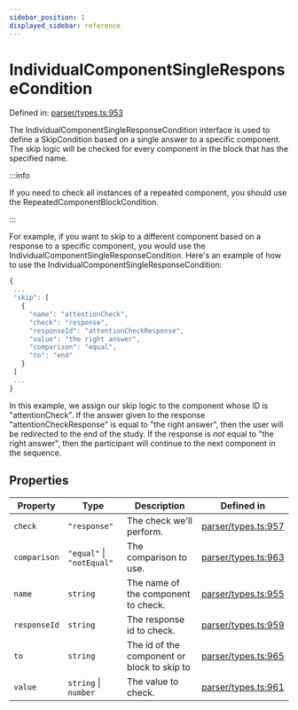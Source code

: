 ```yaml
---
sidebar_position: 1
displayed_sidebar: reference
---
```


# IndividualComponentSingleResponseCondition

Defined in: [parser/types.ts:953](https://github.com/revisit-studies/study/blob/cc971c3a87dd8aa25af38cb8fdda41a9d7f7e906/src/parser/types.ts#L953)

The IndividualComponentSingleResponseCondition interface is used to define a SkipCondition based on a single answer to a specific component. The skip logic will be checked for every component in the block that has the specified name.

:::info

If you need to check all instances of a repeated component, you should use the RepeatedComponentBlockCondition.

:::

For example, if you want to skip to a different component based on a response to a specific component, you would use the IndividualComponentSingleResponseCondition. Here's an example of how to use the IndividualComponentSingleResponseCondition:

```js
{
 ...
 "skip": [
   {
     "name": "attentionCheck",
     "check": "response",
     "responseId": "attentionCheckResponse",
     "value": "the right answer",
     "comparison": "equal",
     "to": "end"
   }
 ]
 ...
}
```

In this example, we assign our skip logic to the component whose ID is "attentionCheck". If the answer given to the response "attentionCheckResponse" is equal to "the right answer", then the user will be redirected to the end of the study. If the response is _not_ equal to "the right answer", then the participant will continue to the next component in the sequence.

## Properties

| Property | Type | Description | Defined in |
| ------ | ------ | ------ | ------ |
| <a id="check"></a> `check` | `"response"` | The check we'll perform. | [parser/types.ts:957](https://github.com/revisit-studies/study/blob/cc971c3a87dd8aa25af38cb8fdda41a9d7f7e906/src/parser/types.ts#L957) |
| <a id="comparison"></a> `comparison` | `"equal"` \| `"notEqual"` | The comparison to use. | [parser/types.ts:963](https://github.com/revisit-studies/study/blob/cc971c3a87dd8aa25af38cb8fdda41a9d7f7e906/src/parser/types.ts#L963) |
| <a id="name"></a> `name` | `string` | The name of the component to check. | [parser/types.ts:955](https://github.com/revisit-studies/study/blob/cc971c3a87dd8aa25af38cb8fdda41a9d7f7e906/src/parser/types.ts#L955) |
| <a id="responseid"></a> `responseId` | `string` | The response id to check. | [parser/types.ts:959](https://github.com/revisit-studies/study/blob/cc971c3a87dd8aa25af38cb8fdda41a9d7f7e906/src/parser/types.ts#L959) |
| <a id="to"></a> `to` | `string` | The id of the component or block to skip to | [parser/types.ts:965](https://github.com/revisit-studies/study/blob/cc971c3a87dd8aa25af38cb8fdda41a9d7f7e906/src/parser/types.ts#L965) |
| <a id="value"></a> `value` | `string` \| `number` | The value to check. | [parser/types.ts:961](https://github.com/revisit-studies/study/blob/cc971c3a87dd8aa25af38cb8fdda41a9d7f7e906/src/parser/types.ts#L961) |
